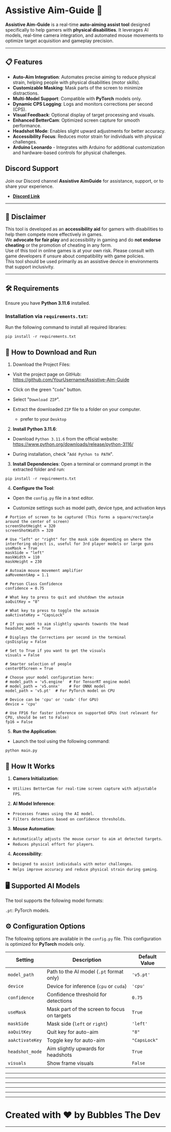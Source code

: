 # Assistive Aim-Guide 🎯

**Assistive Aim-Guide** is a real-time **auto-aiming assist tool** designed specifically to help gamers with **physical disabilities**. It leverages AI models, real-time camera integration, and automated mouse movements to optimize target acquisition and gameplay precision.

---

## 📋 Features

- **Auto-Aim Integration**: Automates precise aiming to reduce physical strain, helping people with physical disabilities (motor skills).
- **Customizable Masking**: Mask parts of the screen to minimize distractions.
- **Multi-Model Support**: Compatible with **PyTorch** models only.
- **Dynamic CPS Logging**: Logs and monitors corrections per second (CPS).
- **Visual Feedback**: Optional display of target processing and visuals.
- **Enhanced BetterCam**: Optimized screen capture for smooth performance.
- **Headshot Mode**: Enables slight upward adjustments for better accuracy.
- **Accessibility Focus**: Reduces motor strain for individuals with physical challenges.
- **Arduino Leonardo** - Integrates with Arduino for additional customization and hardware-based controls for physical challenges.


## Discord Support
Join our Discord channel **Assistive AimGuide** for assistance, support, or to share your experience.  

- **[Discord Link](https://discord.gg/5yn9ygZgfM)**
---
## 🚨 Disclaimer

This tool is developed as an **accessibility aid** for gamers with disabilities to help them compete more effectively in games.  
We **advocate for fair play** and accessibility in gaming and do **not endorse cheating** or the promotion of cheating in any form.  
Use of this tool in online games is at your own risk. Please consult with game developers if unsure about compatibility with game policies.  
This tool should be used primarily as an assistive device in environments that support inclusivity.

---

## 🛠 Requirements

Ensure you have **Python 3.11.6** installed.

### Installation via `requirements.txt`:
Run the following command to install all required libraries:
```
pip install -r requirements.txt
```

## 🚀 How to Download and Run

1. Download the Project Files:

- Visit the project page on GitHub:
https://github.com/YourUsername/Assistive-Aim-Guide

- Click on the green "`Code`" button.
- Select "`Download ZIP`".
- Extract the downloaded `ZIP` file to a folder on your computer.
   - prefer to your `Desktop`

2. **Install Python 3.11.6**:

- Download `Python 3.11.6` from the official website:
https://www.python.org/downloads/release/python-3116/

- During installation, check "`Add Python to PATH`".

3. **Install Dependencies**: Open a terminal or command prompt in the extracted folder and run:

```
pip install -r requirements.txt
```

4. **Configure the Tool**:

- Open the `config.py` file in a text editor.

- Customize settings such as model path, device type, and activation keys

```
# Portion of screen to be captured (This forms a square/rectangle around the center of screen)
screenShotHeight = 320
screenShotWidth = 320

# Use "left" or "right" for the mask side depending on where the interfering object is, useful for 3rd player models or large guns
useMask = True
maskSide = "left"
maskWidth = 110
maskHeight = 230

# Autoaim mouse movement amplifier
aaMovementAmp = 1.1

# Person Class Confidence
confidence = 0.75

# What key to press to quit and shutdown the autoaim
aaQuitKey = "8"

# What key to press to toggle the autoaim
aaActivateKey = "CapsLock"

# If you want to aim slightly upwards towards the head
headshot_mode = True

# Displays the Corrections per second in the terminal
cpsDisplay = False

# Set to True if you want to get the visuals
visuals = False

# Smarter selection of people
centerOfScreen = True

# Choose your model configuration here:
# model_path = 'v5.engine'  # For TensorRT engine model
# model_path = 'v5.onnx'    # For ONNX model
model_path = 'v5.pt'  # For PyTorch model on CPU

# Device can be 'cpu' or 'cuda' (for GPU)
device = 'cpu'

# Use FP16 for faster inference on supported GPUs (not relevant for CPU, should be set to False)
fp16 = False
```

5. **Run the Application**: 
- Launch the tool using the following command:

```
python main.py
```

## 📸 How It Works

1. **Camera Initialization**:
- `Utilizes BetterCam for real-time screen capture with adjustable FPS`.

2. **AI Model Inference**:
-  `Processes frames using the AI model`.
- `Filters detections based on confidence thresholds`.

3. **Mouse Automation**:
- `Automatically adjusts the mouse cursor to aim at detected targets`.
- `Reduces physical effort for players`.

4. **Accessibility**:
- `Designed to assist individuals with motor challenges`.
- `Helps improve accuracy and reduce physical strain during gaming`.

## 🖥 Supported AI Models
The tool supports the following model formats:

`.pt`: PyTorch models.

## ⚙ Configuration Options

The following options are available in the `config.py` file. This configuration is optimized for **PyTorch** models only.

| **Setting**        | **Description**                               | **Default Value** |
|---------------------|-----------------------------------------------|-------------------|
| `model_path`       | Path to the AI model (`.pt` format only)      | `'v5.pt'`        |
| `device`           | Device for inference (`cpu` or `cuda`)        | `'cpu'`          |
| `confidence`       | Confidence threshold for detections           | `0.75`           |
| `useMask`          | Mask part of the screen to focus on targets   | `True`           |
| `maskSide`         | Mask side (`left` or `right`)                 | `'left'`         |
| `aaQuitKey`        | Quit key for auto-aim                         | `"8"`            |
| `aaActivateKey`    | Toggle key for auto-aim                       | `"CapsLock"`     |
| `headshot_mode`    | Aim slightly upwards for headshots            | `True`           |
| `visuals`          | Show frame visuals                            | `False`          |
----
----
---
---
---



---
# Created with ❤️ by Bubbles The Dev
---